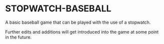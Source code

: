 # STOPWATCH-BASEBALL
A basic baseball game that can be played with the use of a stopwatch.

Further edits and additions will get introduced into the game at some point in the future.
